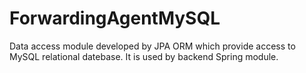 # ForwardingAgentMySQL

 Data access module developed by JPA ORM which provide access to MySQL relational datebase.
 It is used by backend Spring module.
 
